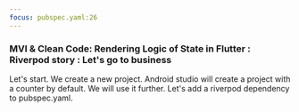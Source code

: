 ```yaml
---
focus: pubspec.yaml:26
---
```


### MVI & Clean Code: Rendering Logic of State in Flutter : Riverpod story : Let's go to business


Let's start. We create a new project. Android studio will create a project with a counter by default. 
We will use it further. Let's add a riverpod dependency to pubspec.yaml.